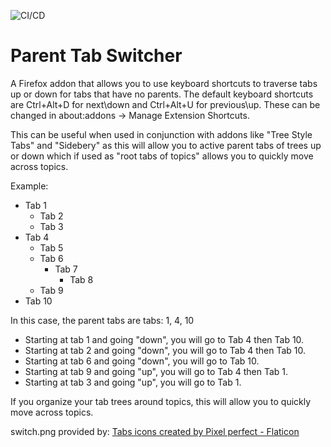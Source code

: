 ![CI/CD](https://github.com/irvinm/Parent-Tab-Switcher/workflows/CI/CD/badge.svg)

# Parent Tab Switcher
A Firefox addon that allows you to use keyboard shortcuts to traverse tabs up or down for tabs that have no parents.  The default keyboard shortcuts are Ctrl+Alt+D for next\down and Ctrl+Alt+U for previous\up.  These can be changed in about:addons -> Manage Extension Shortcuts.

This can be useful when used in conjunction with addons like "Tree Style Tabs" and "Sidebery" as this will allow you to active parent tabs of trees up or down which if used as "root tabs of topics" allows you to quickly move across topics.

Example:
* Tab 1
  * Tab 2
  * Tab 3
* Tab 4
  * Tab 5
  * Tab 6
    * Tab 7
      * Tab 8
  * Tab 9
* Tab 10

In this case, the parent tabs are tabs: 1, 4, 10

  * Starting at tab 1 and going "down", you will go to Tab 4 then Tab 10.  
  * Starting at tab 2 and going "down", you will go to Tab 4 then Tab 10.
  * Starting at tab 6 and going "down", you will go to Tab 10.
  * Starting at tab 9 and going "up", you will go to Tab 4 then Tab 1.
  * Starting at tab 3 and going "up", you will go to Tab 1.
  
If you organize your tab trees around topics, this will allow you to quickly move across topics.

switch.png provided by:  <a href="https://www.flaticon.com/free-icons/tabs" title="tabs icons">Tabs icons created by Pixel perfect - Flaticon</a>
